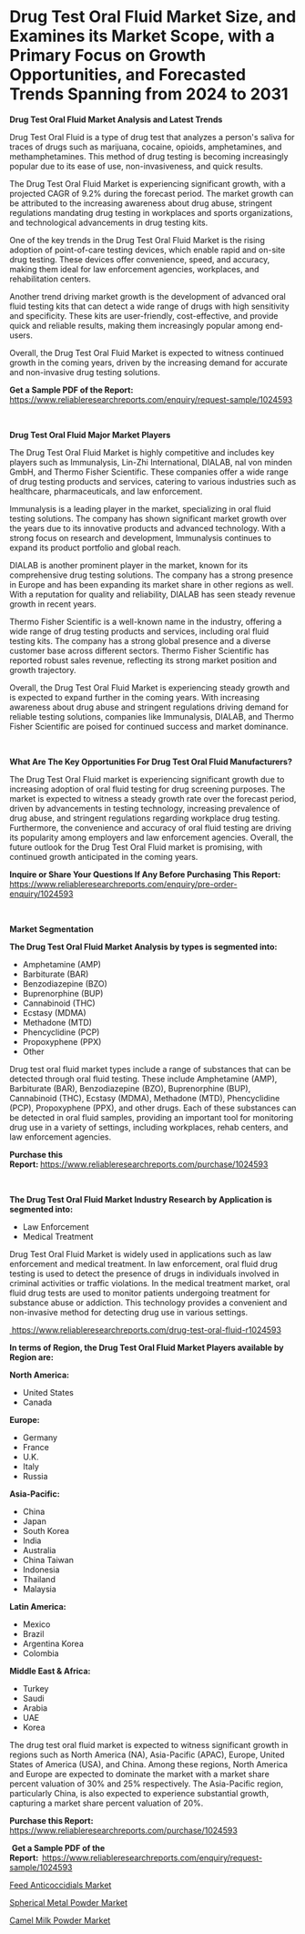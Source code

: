 <p><h1>Drug Test Oral Fluid Market Size, and Examines its Market Scope, with a Primary Focus on Growth Opportunities, and Forecasted Trends Spanning from 2024 to 2031</h1></p><p><strong>Drug Test Oral Fluid Market Analysis and Latest Trends</strong></p>
<p><p>Drug Test Oral Fluid is a type of drug test that analyzes a person's saliva for traces of drugs such as marijuana, cocaine, opioids, amphetamines, and methamphetamines. This method of drug testing is becoming increasingly popular due to its ease of use, non-invasiveness, and quick results.</p><p>The Drug Test Oral Fluid Market is experiencing significant growth, with a projected CAGR of 9.2% during the forecast period. The market growth can be attributed to the increasing awareness about drug abuse, stringent regulations mandating drug testing in workplaces and sports organizations, and technological advancements in drug testing kits.</p><p>One of the key trends in the Drug Test Oral Fluid Market is the rising adoption of point-of-care testing devices, which enable rapid and on-site drug testing. These devices offer convenience, speed, and accuracy, making them ideal for law enforcement agencies, workplaces, and rehabilitation centers.</p><p>Another trend driving market growth is the development of advanced oral fluid testing kits that can detect a wide range of drugs with high sensitivity and specificity. These kits are user-friendly, cost-effective, and provide quick and reliable results, making them increasingly popular among end-users.</p><p>Overall, the Drug Test Oral Fluid Market is expected to witness continued growth in the coming years, driven by the increasing demand for accurate and non-invasive drug testing solutions.</p></p>
<p><strong>Get a Sample PDF of the Report:&nbsp;</strong> <a href="https://www.reliableresearchreports.com/enquiry/request-sample/1024593">https://www.reliableresearchreports.com/enquiry/request-sample/1024593</a></p>
<p>&nbsp;</p>
<p><strong>Drug Test Oral Fluid Major Market Players</strong></p>
<p><p>The Drug Test Oral Fluid Market is highly competitive and includes key players such as Immunalysis, Lin-Zhi International, DIALAB, nal von minden GmbH, and Thermo Fisher Scientific. These companies offer a wide range of drug testing products and services, catering to various industries such as healthcare, pharmaceuticals, and law enforcement.</p><p>Immunalysis is a leading player in the market, specializing in oral fluid testing solutions. The company has shown significant market growth over the years due to its innovative products and advanced technology. With a strong focus on research and development, Immunalysis continues to expand its product portfolio and global reach.</p><p>DIALAB is another prominent player in the market, known for its comprehensive drug testing solutions. The company has a strong presence in Europe and has been expanding its market share in other regions as well. With a reputation for quality and reliability, DIALAB has seen steady revenue growth in recent years.</p><p>Thermo Fisher Scientific is a well-known name in the industry, offering a wide range of drug testing products and services, including oral fluid testing kits. The company has a strong global presence and a diverse customer base across different sectors. Thermo Fisher Scientific has reported robust sales revenue, reflecting its strong market position and growth trajectory.</p><p>Overall, the Drug Test Oral Fluid Market is experiencing steady growth and is expected to expand further in the coming years. With increasing awareness about drug abuse and stringent regulations driving demand for reliable testing solutions, companies like Immunalysis, DIALAB, and Thermo Fisher Scientific are poised for continued success and market dominance.</p></p>
<p>&nbsp;</p>
<p><strong>What Are The Key Opportunities For Drug Test Oral Fluid Manufacturers?</strong></p>
<p><p>The Drug Test Oral Fluid market is experiencing significant growth due to increasing adoption of oral fluid testing for drug screening purposes. The market is expected to witness a steady growth rate over the forecast period, driven by advancements in testing technology, increasing prevalence of drug abuse, and stringent regulations regarding workplace drug testing. Furthermore, the convenience and accuracy of oral fluid testing are driving its popularity among employers and law enforcement agencies. Overall, the future outlook for the Drug Test Oral Fluid market is promising, with continued growth anticipated in the coming years.</p></p>
<p><strong>Inquire or Share Your Questions If Any Before Purchasing This Report:</strong> <a href="https://www.reliableresearchreports.com/enquiry/pre-order-enquiry/1024593">https://www.reliableresearchreports.com/enquiry/pre-order-enquiry/1024593</a></p>
<p>&nbsp;</p>
<p><strong>Market Segmentation</strong></p>
<p><strong>The Drug Test Oral Fluid Market Analysis by types is segmented into:</strong></p>
<p><ul><li>Amphetamine (AMP)</li><li>Barbiturate (BAR)</li><li>Benzodiazepine (BZO)</li><li>Buprenorphine (BUP)</li><li>Cannabinoid (THC)</li><li>Ecstasy (MDMA)</li><li>Methadone (MTD)</li><li>Phencyclidine (PCP)</li><li>Propoxyphene (PPX)</li><li>Other</li></ul></p>
<p><p>Drug test oral fluid market types include a range of substances that can be detected through oral fluid testing. These include Amphetamine (AMP), Barbiturate (BAR), Benzodiazepine (BZO), Buprenorphine (BUP), Cannabinoid (THC), Ecstasy (MDMA), Methadone (MTD), Phencyclidine (PCP), Propoxyphene (PPX), and other drugs. Each of these substances can be detected in oral fluid samples, providing an important tool for monitoring drug use in a variety of settings, including workplaces, rehab centers, and law enforcement agencies.</p></p>
<p><strong>Purchase this Report:&nbsp;</strong><a href="https://www.reliableresearchreports.com/purchase/1024593">https://www.reliableresearchreports.com/purchase/1024593</a></p>
<p>&nbsp;</p>
<p><strong>The Drug Test Oral Fluid Market Industry Research by Application is segmented into:</strong></p>
<p><ul><li>Law Enforcement</li><li>Medical Treatment</li></ul></p>
<p><p>Drug Test Oral Fluid Market is widely used in applications such as law enforcement and medical treatment. In law enforcement, oral fluid drug testing is used to detect the presence of drugs in individuals involved in criminal activities or traffic violations. In the medical treatment market, oral fluid drug tests are used to monitor patients undergoing treatment for substance abuse or addiction. This technology provides a convenient and non-invasive method for detecting drug use in various settings.</p></p>
<p><a href="https://www.reliableresearchreports.com/drug-test-oral-fluid-r1024593">&nbsp;https://www.reliableresearchreports.com/drug-test-oral-fluid-r1024593</a></p>
<p><strong>In terms of Region, the Drug Test Oral Fluid Market Players available by Region are:</strong></p>
<p>
    <p> <strong> North America: </strong>
        <ul>
            <li>United States</li>
            <li>Canada</li>
        </ul>
        </p> 
    <p> <strong> Europe: </strong>
        <ul>
            <li>Germany</li>
            <li>France</li>
            <li>U.K.</li>
            <li>Italy</li>
            <li>Russia</li>
        </ul>
        </p> 
    <p> <strong> Asia-Pacific: </strong>
        <ul>
            <li>China</li>
            <li>Japan</li>
            <li>South Korea</li>
            <li>India</li>
            <li>Australia</li>
            <li>China Taiwan</li>
            <li>Indonesia</li>
            <li>Thailand</li>
            <li>Malaysia</li>
        </ul>
        </p> 
    <p> <strong> Latin America: </strong>
        <ul>
            <li>Mexico</li>
            <li>Brazil</li>
            <li>Argentina Korea</li>
            <li>Colombia</li>
        </ul>
        </p> 
    <p> <strong> Middle East & Africa: </strong>
        <ul>
            <li>Turkey</li>
            <li>Saudi</li>
            <li>Arabia</li>
            <li>UAE</li>
            <li>Korea</li>
        </ul>
    </p>
    </p>
<p><p>The drug test oral fluid market is expected to witness significant growth in regions such as North America (NA), Asia-Pacific (APAC), Europe, United States of America (USA), and China. Among these regions, North America and Europe are expected to dominate the market with a market share percent valuation of 30% and 25% respectively. The Asia-Pacific region, particularly China, is also expected to experience substantial growth, capturing a market share percent valuation of 20%.</p></p>
<p><strong>Purchase this Report: </strong><a href="https://www.reliableresearchreports.com/purchase/1024593">https://www.reliableresearchreports.com/purchase/1024593</a></p>
<p>&nbsp;<strong>Get a Sample PDF of the Report:&nbsp;&nbsp;</strong><a href="https://www.reliableresearchreports.com/enquiry/request-sample/1024593">https://www.reliableresearchreports.com/enquiry/request-sample/1024593</a></p>
<p><strong></strong></p>
<p><p><a href="https://www.linkedin.com/pulse/feed-anticoccidials-market-key-successful-business-strategy-fssef">Feed Anticoccidials Market</a></p><p><a href="https://github.com/mabutironaldo/Market-Research-Report-List-4/blob/main/spherical-metal-powder-market.md">Spherical Metal Powder Market</a></p><p><a href="https://www.linkedin.com/pulse/decoding-camel-milk-powder-market-metrics-share-trends-f02he?trackingId=KuLb1n8%2Bqv7OBDtbwWZ%2BBw%3D%3D">Camel Milk Powder Market</a></p></p>